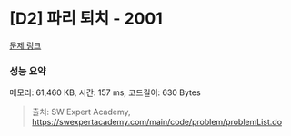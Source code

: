 # [D2] 파리 퇴치 - 2001 

[문제 링크](https://swexpertacademy.com/main/code/problem/problemDetail.do?contestProbId=AV5PzOCKAigDFAUq) 

### 성능 요약

메모리: 61,460 KB, 시간: 157 ms, 코드길이: 630 Bytes



> 출처: SW Expert Academy, https://swexpertacademy.com/main/code/problem/problemList.do